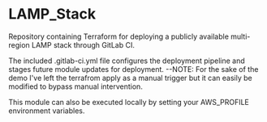 # LAMP_Stack
Repository containing Terraform for deploying a publicly available multi-region LAMP stack through GitLab CI.

The included .gitlab-ci.yml file configures the deployment pipeline and stages future module updates for deployment.
--NOTE: For the sake of the demo I've left the terrafrom apply as a manual trigger but it can easily be modified to bypass manual intervention. 

This module can also be executed locally by setting your AWS_PROFILE environment variables.
